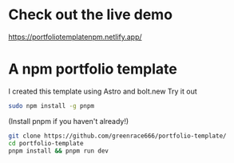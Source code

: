 # Check out the live demo
https://portfoliotemplatenpm.netlify.app/
# A npm portfolio template
I created this template using Astro and bolt.new
Try it out
```sh
sudo npm install -g pnpm
```
(Install pnpm if you haven't already!)
```sh
git clone https://github.com/greenrace666/portfolio-template/
cd portfolio-template
pnpm install && pnpm run dev
```
